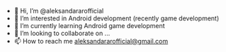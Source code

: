 - 👋 Hi, I’m @aleksandararofficial
- 👀 I’m interested in Android development (recently game development)
- 🌱 I’m currently learning Android game development
- 💞️ I’m looking to collaborate on ...
- 📫 How to reach me aleksandararofficial@gmail.com

<!---
aleksandararofficial/aleksandararofficial is a ✨ special ✨ repository because its `README.md` (this file) appears on your GitHub profile.
You can click the Preview link to take a look at your changes.
--->
